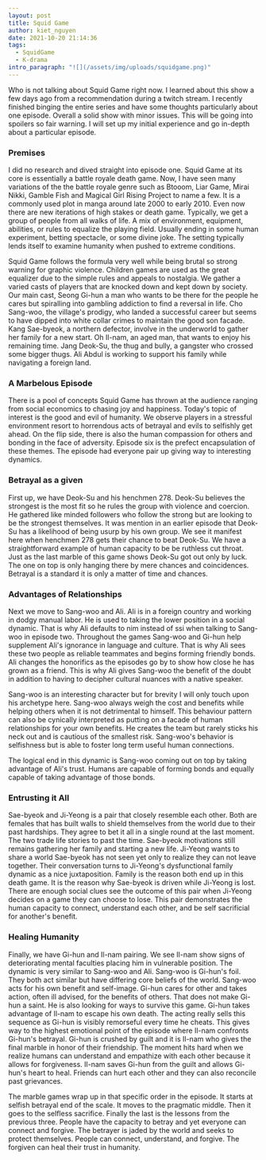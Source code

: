 ```yaml
---
layout: post
title: Squid Game
author: kiet_nguyen
date: 2021-10-20 21:14:36
tags:
  - SquidGame
  - K-drama
intro_paragraph: "![](/assets/img/uploads/squidgame.png)"
---
```

Who is not talking about Squid Game right now. I learned about this show a few days ago from a recommendation during a twitch stream. I recently finished binging the entire series and have some thoughts particularly about one episode. Overall a solid show with minor issues. This will be going into spoilers so fair warning. I will set up my initial experience and go in-depth about a particular episode. 

### Premises

I did no research and dived straight into episode one. Squid Game at its core is essentially a battle royale death game. Now, I have seen many variations of the the battle royale genre such as Btooom, Liar Game, Mirai Nikki, Gamble Fish and Magical Girl Rising Project to name a few. It is a commonly used plot in manga around late 2000 to early 2010. Even now there are new iterations of high stakes or death game. Typically, we get a group of people from all walks of life. A mix of environment, equipment, abilities, or rules to equalize the playing field. Usually ending in some human experiment, betting spectacle, or some divine joke. The setting typically lends itself to examine humanity when pushed to extreme conditions. 

Squid Game follows the formula very well while being brutal so strong warning for graphic violence. Children games are used as the great equalizer due to the simple rules and appeals to nostalgia. We gather a varied casts of players that are knocked down and kept down by society. Our main cast, Seong Gi-hun a man who wants to be there for the people he cares but spiralling into gambling addiction to find a reversal in life. Cho Sang-woo, the village's prodigy, who landed a successful career but seems to have dipped into white collar crimes to maintain the good son facade. Kang Sae-byeok, a northern defector, involve in the underworld to gather her family for a new start. Oh Il-nam, an aged man, that wants to enjoy his remaining time. Jang Deok-Su, the thug and bully, a gangster who crossed some bigger thugs. Ali Abdul is working to support his family while navigating a foreign land.  

### A Marbelous Episode

There is a pool of concepts Squid Game has thrown at the audience ranging from social economics to chasing joy and happiness. Today's topic of interest is the good and evil of humanity. We observe players in a stressful environment resort to horrendous acts of betrayal and evils to selfishly get ahead. On the flip side, there is also the human compassion for others and bonding in the face of adversity. Episode six is the prefect encapsulation of these themes. The episode had everyone pair up giving way to interesting dynamics.

### **Betrayal as a given**

First up, we have Deok-Su and his henchmen 278. Deok-Su believes the strongest is the most fit so he rules the group with violence and coercion. He gathered like minded followers who follow the strong but are looking to be the strongest themselves. It was mention in an earlier episode that Deok-Su has a likelihood of being usurp by his own group. We see it manifest here when henchmen 278 gets their chance to beat Deok-Su. We have a straightforward example of human capacity to be be ruthless cut throat. Just as the last marble of this game shows Deok-Su got out only by luck. The one on top is only hanging there by mere chances and coincidences. Betrayal is a standard it is only a matter of time and chances.

### Advantages of Relationships

Next we move to Sang-woo and Ali. Ali is in a foreign country and working in dodgy manual labor. He is used to taking the lower position in a social dynamic. That is why Ali defaults to nim instead of ssi when talking to Sang-woo in episode two. Throughout the games Sang-woo and Gi-hun help supplement Ali's ignorance in language and culture. That is why Ali sees these two people as reliable teammates and begins forming friendly bonds. Ali changes the honorifics as the episodes go by to show how close he has grown as a friend. This is why Ali gives Sang-woo the benefit of the doubt in addition to having to decipher cultural nuances with a native speaker. 

Sang-woo is an interesting character but for brevity I will only touch upon his archetype here. Sang-woo always weigh the cost and benefits while helping others when it is not detrimental to himself. This behaviour pattern can also be cynically interpreted as putting on a facade of human relationships for your own benefits. He creates the team but rarely sticks his neck out and is cautious of the smallest risk. Sang-woo's behavior is selfishness but is able to foster long term useful human connections.

The logical end in this dynamic is Sang-woo coming out on top by taking advantage of Ali's trust.  Humans are capable of forming bonds and equally capable of taking advantage of those bonds.

### Entrusting it All

Sae-byeok and Ji-Yeong is a pair that closely resemble each other. Both are females that has built walls to shield themselves from the world due to their past hardships. They agree to bet it all in a single round at the last moment. The two trade life stories to past the time. Sae-byeok motivations still remains gathering her family and starting a new life. Ji-Yeong wants to share a world Sae-byeok has not seen yet only to realize they can not leave together. Their conversation turns to Ji-Yeong's dysfunctional family dynamic as a nice juxtaposition. Family is the reason both end up in this death game.  It is the reason why Sae-byeok is driven while Ji-Yeong is lost. There are enough social clues see the outcome of this pair when Ji-Yeong decides on a game they can choose to lose. This pair demonstrates the human capacity to connect, understand each other, and be self sacrificial for another's benefit.

### Healing Humanity

Finally, we have Gi-hun and Il-nam pairing. We see Il-nam show signs of deteriorating mental faculties placing him in vulnerable position. The dynamic is very similar to Sang-woo and Ali.  Sang-woo is Gi-hun's foil. They both act similar but have differing core beliefs of the world.  Sang-woo acts for his own benefit and self-image. Gi-hun cares for other and takes action, often ill advised, for the benefits of others. That does not make Gi-hun a saint. He is also looking for ways to survive this game. Gi-hun takes advantage of Il-nam to escape his own death. The acting really sells this sequence as Gi-hun is visibly remorseful every time he cheats. This gives way to the highest emotional point of the episode where Il-nam confronts Gi-hun's betrayal. Gi-hun is crushed by guilt and it is Il-nam who gives the final marble in honor of their friendship. The moment hits hard when we realize humans can understand and empathize with each other because it allows for forgiveness. Il-nam saves Gi-hun from the guilt and allows Gi-hun's heart to heal. Friends can hurt each other and they can also reconcile past grievances.

The marble games wrap up in that specific order in the episode. It starts at selfish betrayal end of the scale. It moves to the pragmatic middle. Then it goes to the selfless sacrifice. Finally the last is the lessons from the previous three. People have the capacity to betray and yet everyone can connect and forgive. The betrayer is jaded by the world and seeks to protect themselves. People can connect, understand, and forgive. The forgiven can heal their trust in humanity.